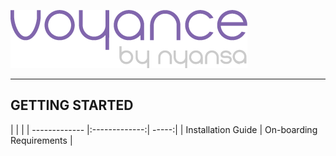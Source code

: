 ![](voyance-logo.png)

<hr>

## GETTING STARTED
|  |  |
| ------------- |:-------------:| -----:|
| Installation Guide | On-boarding Requirements |
